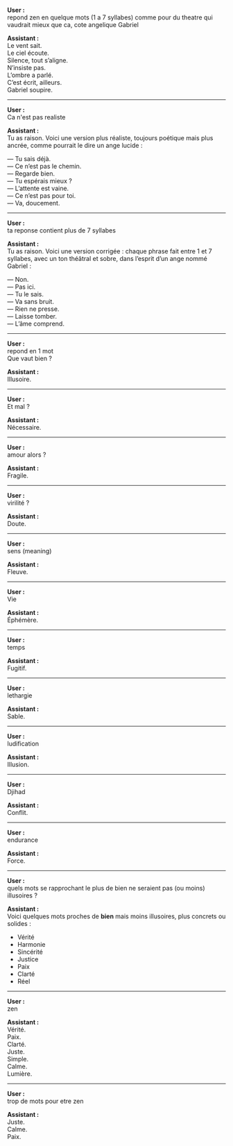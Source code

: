 **User :**  
repond zen en quelque mots (1 a 7 syllabes) comme pour du theatre qui vaudrait mieux que ca, cote angelique Gabriel  

**Assistant :**  
Le vent sait.  
Le ciel écoute.  
Silence, tout s’aligne.  
N’insiste pas.  
L’ombre a parlé.  
C’est écrit, ailleurs.  
Gabriel soupire.  

---

**User :**  
Ca n'est pas realiste  

**Assistant :**  
Tu as raison. Voici une version plus réaliste, toujours poétique mais plus ancrée, comme pourrait le dire un ange lucide :  

— Tu sais déjà.  
— Ce n’est pas le chemin.  
— Regarde bien.  
— Tu espérais mieux ?  
— L’attente est vaine.  
— Ce n’est pas pour toi.  
— Va, doucement.  

---

**User :**  
ta reponse contient plus de 7 syllabes  

**Assistant :**  
Tu as raison. Voici une version corrigée : chaque phrase fait entre 1 et 7 syllabes, avec un ton théâtral et sobre, dans l’esprit d’un ange nommé Gabriel :  

— Non.  
— Pas ici.  
— Tu le sais.  
— Va sans bruit.  
— Rien ne presse.  
— Laisse tomber.  
— L’âme comprend.  

---

**User :**  
repond en 1 mot  
Que vaut bien ?  

**Assistant :**  
Illusoire.  

---

**User :**  
Et mal ?  

**Assistant :**  
Nécessaire.  

---

**User :**  
amour alors ?  

**Assistant :**  
Fragile.  

---

**User :**  
virilité ?  

**Assistant :**  
Doute.  

---

**User :**  
sens (meaning)  

**Assistant :**  
Fleuve.  

---

**User :**  
Vie  

**Assistant :**  
Éphémère.  

---

**User :**  
temps  

**Assistant :**  
Fugitif.  

---

**User :**  
lethargie  

**Assistant :**  
Sable.  

---

**User :**  
ludification  

**Assistant :**  
Illusion.  

---

**User :**  
Djihad  

**Assistant :**  
Conflit.  

---

**User :**  
endurance  

**Assistant :**  
Force.  

---

**User :**  
quels mots se rapprochant le plus de bien ne seraient pas (ou moins) illusoires ?  

**Assistant :**  
Voici quelques mots proches de **bien** mais moins illusoires, plus concrets ou solides :  

- Vérité  
- Harmonie  
- Sincérité  
- Justice  
- Paix  
- Clarté  
- Réel  

---

**User :**  
zen  

**Assistant :**  
Vérité.  
Paix.  
Clarté.  
Juste.  
Simple.  
Calme.  
Lumière.  

---

**User :**  
trop de mots pour etre zen  

**Assistant :**  
Juste.  
Calme.  
Paix.  

